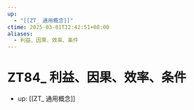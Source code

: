 ```yaml
---
up:
  - "[[ZT_ 通用概念]]"
ctime: 2025-03-01T12:42:51+08:00
aliases:
  - 利益、因果、效率、条件
---
```


# ZT84_ 利益、因果、效率、条件

- up: [[ZT_ 通用概念]]
